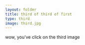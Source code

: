 ```yaml
---
layout: folder
title: third of third of first
type: third
image: third.jpg
---
```


wow, you've click on the third image